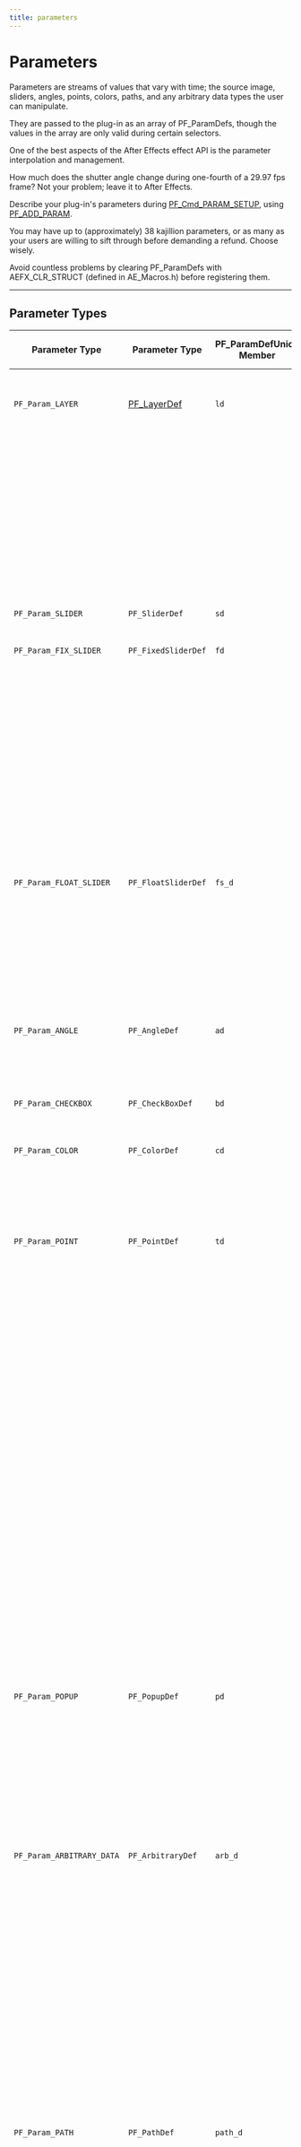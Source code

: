 ```yaml
---
title: parameters
---
```

# Parameters

Parameters are streams of values that vary with time; the source image, sliders, angles, points, colors, paths, and any arbitrary data types the user can manipulate.

They are passed to the plug-in as an array of PF_ParamDefs, though the values in the array are only valid during certain selectors.

One of the best aspects of the After Effects effect API is the parameter interpolation and management.

How much does the shutter angle change during one-fourth of a 29.97 fps frame? Not your problem; leave it to After Effects.

Describe your plug-in's parameters during [PF_Cmd_PARAM_SETUP](command-selectors.md#global-selectors), using [PF_ADD_PARAM](../effect-details/interaction-callback-functions.md#interaction-callbacks).

You may have up to (approximately) 38 kajillion parameters, or as many as your users are willing to sift through before demanding a refund. Choose wisely.

Avoid countless problems by clearing PF_ParamDefs with AEFX_CLR_STRUCT (defined in AE_Macros.h) before registering them.

---

## Parameter Types

|      Parameter Type       |          Parameter Type          | PF_ParamDefUnion Member | Param Value Data Type |                                                                                                                                  描述                                                                                                                                   |
|---------------------------|----------------------------------|-------------------------|-----------------------|--------------------------------------------------------------------------------------------------------------------------------------------------------------------------------------------------------------------------------------------------------------------------------|
| `PF_Param_LAYER`          | [PF_LayerDef](../PF_EffectWorld) | `ld`                    | `A_long`              | Image and audio layers in the composition. All effects automatically have at least 1 layer parameter, param[0], the layer to which they are applied.                                                                                                                           |
|                           |                                  |                         |                       | When used as effect parameters, these appear as a pull-down menu with which the user selects a layer within the current composition.                                                                                                                                           |
|                           |                                  |                         |                       | The pull-down menu contents are generated by After Effects.                                                                                                                                                                                                                    |
|                           |                                  |                         |                       | NOTE: This is a reference to a layer which contains pixels and audio samples, not actual pixels and audio samples.                                                                                                                                                             |
| `PF_Param_SLIDER`         | `PF_SliderDef`                   | `sd`                    | `long`                | No longer used.                                                                                                                                                                                                                                                                |
| `PF_Param_FIX_SLIDER`     | `PF_FixedSliderDef`              | `fd`                    | `PF_Fixed`            | Deprecated. For many years, we promoted fixed sliders. We now recommend `PF_Param_FLOAT_SLIDERs`.                                                                                                                                                                              |
|                           |                                  |                         |                       | The additional precision helps in many situations, and isn't as expensive as it once was. Plus, we're just tired of low byte / high byte silliness.                                                                                                                            |
|                           |                                  |                         |                       | `FIX_SLIDERs` provide higher precision than `PF_Param_SLIDER`. Specify the UI decimal places independently.                                                                                                                                                                    |
|                           |                                  |                         |                       | Ignore the low word of the `PF_Fixed` to get integral results.                                                                                                                                                                                                                 |
| `PF_Param_FLOAT_SLIDER`   | `PF_FloatSliderDef`              | `fs_d`                  | `PF_FPLong`           | Sliders represent numerical values. `FLOAT_SLIDERs` contain values for phase, precision, and curve tolerance for use by audio filters.                                                                                                                                         |
|                           |                                  |                         |                       | Specify a minimum and maximum value, and the user can move a slider or types a number to specify the setting.                                                                                                                                                                  |
|                           |                                  |                         |                       | `PF_Param_FLOAT_SLIDERs` also respond to slider flags discussed in [Audio Filters](../audio/audio-considerations.md#audio-considerations).                                                                                                                                     |
| `PF_Param_ANGLE`          | `PF_AngleDef`                    | `ad`                    | `PF_Fixed`            | Angles in (fixed point) degrees, accurate to small fractions of a degree.                                                                                                                                                                                                      |
|                           |                                  |                         |                       | Users can specify multiple revolutions, resulting in values greater than 360.                                                                                                                                                                                                  |
| `PF_Param_CHECKBOX`       | `PF_CheckBoxDef`                 | `bd`                    | `PF_Boolean`          | `PF_ParamFlag_CANNOT_INTERP` is forced on for all checkboxes.                                                                                                                                                                                                                  |
| `PF_Param_COLOR`          | `PF_ColorDef`                    | `cd`                    | `PF_Pixel`            | RGB value (alpha is not used) that the user can choose either with the standard color picker or with an eye dropper tool.                                                                                                                                                      |
|                           |                                  |                         |                       | For floating point accuracy, use [PF_ColorParamSuite1](../effect-details/parameters-floating-point-values.md#pf_colorparamsuite1) to retrieve the values.                                                                                                                      |
| `PF_Param_POINT`          | `PF_PointDef`                    | `td`                    | `PF_Fixed`            | A two-dimensional point. The point provides x and y values in destination layer space.                                                                                                                                                                                         |
|                           |                                  |                         |                       | The origin of the layer is the upper-left hand corner, with x increasing to the right, y increasing down.                                                                                                                                                                      |
|                           |                                  |                         |                       | Starting in CS5.5, for floating point accuracy, use [PF_PointParamSuite1](../effect-details/parameters-floating-point-values.md#pf_pointparamsuite1) to retrieve the values.                                                                                                   |
|                           |                                  |                         |                       | Dusty history lesson to follow: Prior to API specification version 12.1 (After Effects 4.0), the default value for the point was between 0 and 100 in fixed point with the radix point at bit 16 (i.e. standard fixed point).                                                  |
|                           |                                  |                         |                       | Specifying (50,50) in fixed point yields the center of the image. The value you are returned for a point control is in absolute pixels with some number of bits of fixed point accuracy.                                                                                       |
|                           |                                  |                         |                       | Thus, if you gave (50,50) as the default position and the user applied the effect to a 640 by 480 layer, the default value you would be sent would be (320, 240) in Fixed point.                                                                                               |
|                           |                                  |                         |                       | Plug-ins which specify API versions before 12.1 will still get the old behavior.                                                                                                                                                                                               |
| `PF_Param_POPUP`          | `PF_PopupDef`                    | `pd`                    | `A_long`              | List of choices. Build a string in namesptr containing a list of (read-only) pop-up entries ("Entry1 / Entry2 / Entry3").                                                                                                                                                      |
|                           |                                  |                         |                       | After Effects copies the data and creates a pop-up menu.                                                                                                                                                                                                                       |
|                           |                                  |                         |                       | These entries cannot be modified once the parameter is added.                                                                                                                                                                                                                  |
|                           |                                  |                         |                       | An entry of "(-" will result in a separator being drawn between previous and subsequent entries.                                                                                                                                                                               |
| `PF_Param_ARBITRARY_DATA` | `PF_ArbitraryDef`                | `arb_d`                 | `???`                 | Custom data type.                                                                                                                                                                                                                                                              |
|                           |                                  |                         |                       | [Arbitrary Data Parameters](../../effect-details/arbitrary-data-parameters) contain an ID (you can use more than one custom data type in a given effect), a default value (so After Effects knows what your data type should start as), and a handle to your actual parameter. |
|                           |                                  |                         |                       | In AE, must specify either `PF_PUI_TOPIC` / `PF_PUI_CONTROL` or `PF_PUI_NO_ECW`.                                                                                                                                                                                               |
|                           |                                  |                         |                       | In PPro 8.0 and later, it's okay to set none of those flags, which allows you to see the parameter's keyframe track on the right side of Effect Controls without creating a custom control.                                                                                    |
| `PF_Param_PATH`           | `PF_PathDef`                     | `path_d`                | `PF_PathID`           | Path parameters are references to masks applied to the same layer as the effect.                                                                                                                                                                                               |
|                           |                                  |                         |                       | Path parameter data cannot be accessed directly; use [PF_PathQuerySuite1](../effect-details/working-with-paths.md#pf_pathquerysuite1) and [PF_PathDataSuite](../effect-details/working-with-paths.md#pf_pathdatasuite) to manage and inquire about paths.                      |
|                           |                                  |                         |                       | `PF_PathDef.path_id` contains the index of the mask selected by the user.                                                                                                                                                                                                      |
|                           |                                  |                         |                       | A corresponding `AEGP_MaskRefH` can be obtained using `AEGP_GetLayerMaskByIndex` from [AEGP_MaskSuite6](../aegps/aegp-suites.md#aegp_masksuite6).                                                                                                                              |
| `PF_Param_GROUP_START`    | (none)                           |                         |                       | 参数 groups (topics) organize parameters into sets.                                                                                                                                                                                                                       |
| `PF_Param_GROUP_END`      | (none)                           |                         |                       | Each group receives its own twirly and will be indented in the ECP relative to the neighboring parameters or groups.                                                                                                                                                           |
|                           |                                  |                         |                       | One group can be nested within another.                                                                                                                                                                                                                                        |
|                           |                                  |                         |                       | Each twirly can be spun open or closed by the user, or programatically by the effect.                                                                                                                                                                                          |
|                           |                                  |                         |                       | The effect may choose to have certain groups initialized with the twirly spun open, and others with the twirly spun closed.                                                                                                                                                    |
| `PF_Param_BUTTON`         | `PF_Button`                      | `button_d`              | (no value)            | A simple push button. Use [Parameter Supervision](../../effect-details/parameter-supervision) to detect when the button is pressed.                                                                                                                                            |
|                           |                                  |                         |                       | New in CS5.5 to After Effects.                                                                                                                                                                                                                                                 |
| `PF_Param_POINT_3D`       | `PF_Point3D`                     | `point3d_d`             | `PF_FpLong (3)`       | A three-dimensional point.                                                                                                                                                                                                                                                     |
|                           |                                  |                         |                       | New in CS5.5. Unsupported in Premiere Pro.                                                                                                                                                                                                                                     |

---

## Slider Range Issues?

If your slider seems disabled but not grayed out, check the valid_min, slider_min, valid_max and slider_max fields. Is the param a `PF_Param_FIX_SLIDER`? If so, did you convert your mins and maxs to reasonable fixed values? If you're using the macros provided in AE_Macros.h, they're expecting to receive ints; passing fixed point values won't work.

---

## Point Parameter Origin

After Effects modifies any point parameter to account for origin offset, introduced by "upstream" effects that modify the output dimensions. Even if the ECP UI indicates the value of the point parameter is (0,0), the offset has already been factored in.
